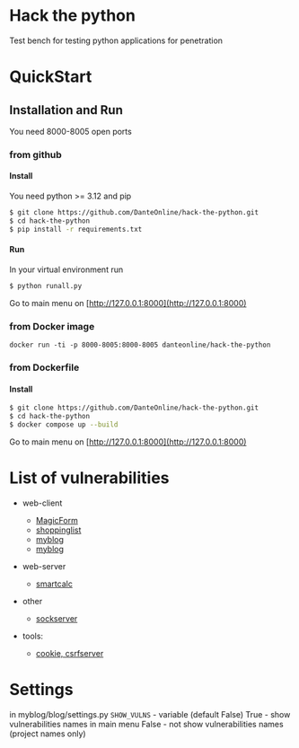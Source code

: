# Hack the python

Test bench for testing python applications for penetration

# QuickStart

## Installation and Run

You need 8000-8005 open ports

### from github

#### Install

You need python >= 3.12 and pip

```sh
$ git clone https://github.com/DanteOnline/hack-the-python.git
$ cd hack-the-python
$ pip install -r requirements.txt
```

#### Run

In your virtual environment run

```sh
$ python runall.py
```

Go to main menu on [http://127.0.0.1:8000](http://127.0.0.1:8000)

### from Docker image

```commandline
docker run -ti -p 8000-8005:8000-8005 danteonline/hack-the-python
```

### from Dockerfile

#### Install

```sh
$ git clone https://github.com/DanteOnline/hack-the-python.git
$ cd hack-the-python
$ docker compose up --build
```

Go to main menu on [http://127.0.0.1:8000](http://127.0.0.1:8000)

# List of vulnerabilities

- web-client

  - [MagicForm](magicform/README.md)
  - [shoppinglist](shoppinglist/README.md)
  - [myblog](myblog/README.md)
  - [myblog](myblog/README.md)

- web-server
  - [smartcalc](smartcalc/README.md)

- other
    - [sockserver](sockserver/README.md)

- tools:
    - [cookie, csrfserver](tools/REAMDE.md)

# Settings

in myblog/blog/settings.py
`SHOW_VULNS` - variable (default False)
True - show vulnerabilities names in main menu
False - not show vulnerabilities names (project names only)
